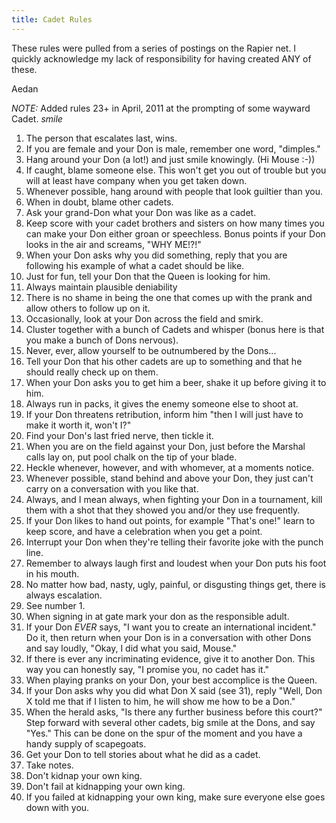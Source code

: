 ```yaml
---
title: Cadet Rules
---
```


These rules were pulled from a series of postings on the Rapier net.  I quickly acknowledge my lack of responsibility for having created ANY of these.

Aedan

*NOTE:* Added rules 23+ in April, 2011 at the prompting of some wayward Cadet.  *smile*

1. The person that escalates last, wins.
1. If you are female and your Don is male, remember one word, "dimples."
1. Hang around your Don (a lot!) and just smile knowingly. (Hi Mouse :-))
1. If caught, blame someone else.  This won't get you out of trouble but you will at least have company when you get taken down.
1. Whenever possible, hang around with people that look guiltier than you.
1. When in doubt, blame other cadets.
1. Ask your grand-Don what your Don was like as a cadet.
1. Keep score with your cadet brothers and sisters on how many times you can make your Don either groan or speechless.  Bonus points if your Don looks in the air and screams, "WHY ME!?!"
1. When your Don asks why you did something, reply that you are following his example of what a cadet should be like.
1. Just for fun, tell your Don that the Queen is looking for him.
1. Always maintain plausible deniability
1. There is no shame in being the one that comes up with the prank and allow others to follow up on it.
1. Occasionally, look at your Don across the field and smirk.
1. Cluster together with a bunch of Cadets and whisper (bonus here is that you make a bunch of Dons nervous).
1. Never, ever, allow yourself to be outnumbered by the Dons...
1. Tell your Don that his other cadets are up to something and that he should really check up on them.
1. When your Don asks you to get him a beer, shake it up before giving it to him.
1. Always run in packs, it gives the enemy someone else to shoot at.
1. If your Don threatens retribution, inform him "then I will just have to make it worth it, won't I?"
1. Find your Don's last fried nerve, then tickle it.
1. When you are on the field against your Don, just before the Marshal calls lay on, put pool chalk on the tip of your blade.
1. Heckle whenever, however, and with whomever, at a moments notice.
1. Whenever possible, stand behind and above your Don, they just can't carry on a conversation with you like that.
1. Always, and I mean always, when fighting your Don in a tournament, kill them with a shot that they showed you and/or they use frequently.
1. If your Don likes to hand out points, for example "That's one!" learn to keep score, and have a celebration when you get a point.
1. Interrupt your Don when they're telling their favorite joke with the punch line.
1. Remember to always laugh first and loudest when your Don puts his foot in his mouth.
1. No matter how bad, nasty, ugly, painful, or disgusting things get, there is always escalation.
1. See number 1.
1. When signing in at gate mark your don as the responsible adult.
1. If your Don *EVER* says, "I want you to create an international incident."  Do it, then return when your Don is in a conversation with other Dons and say loudly, "Okay, I did what you said, Mouse."
1. If there is ever any incriminating evidence, give it to another Don. This way you can honestly say, "I promise you, no cadet has it."
1. When playing pranks on your Don, your best accomplice is the Queen.
1. If your Don asks why you did what Don X said (see 31), reply "Well, Don X told me that if I listen to him, he will show me how to be a Don."
1. When the herald asks, "Is there any further business before this court?"  Step forward with several other cadets, big smile at the Dons, and say "Yes."  This can be done on the spur of the moment and you have a handy supply of scapegoats.
1. Get your Don to tell stories about what he did as a cadet.
1. Take notes.
1. Don't kidnap your own king.
1. Don't fail at kidnapping your own king.
1. If you failed at kidnapping your own king, make sure everyone else goes down with you.
